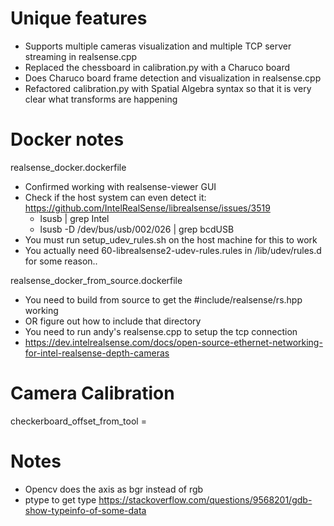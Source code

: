 # Unique features
- Supports multiple cameras visualization and multiple TCP server streaming in realsense.cpp
- Replaced the chessboard in calibration.py with a Charuco board
- Does Charuco board frame detection and visualization in realsense.cpp
- Refactored calibration.py with Spatial Algebra syntax so that it is very clear what transforms are happening

# Docker notes
realsense_docker.dockerfile

- Confirmed working with realsense-viewer GUI
- Check if the host system can even detect it: https://github.com/IntelRealSense/librealsense/issues/3519
  - lsusb | grep Intel
  - lsusb -D /dev/bus/usb/002/026 | grep bcdUSB
- You must run setup_udev_rules.sh on the host machine for this to work
- You actually need 60-librealsense2-udev-rules.rules in /lib/udev/rules.d for some reason..


realsense_docker_from_source.dockerfile
- You need to build from source to get the #include/realsense/rs.hpp working
- OR figure out how to include that directory
- You need to run andy's realsense.cpp to setup the tcp connection
- https://dev.intelrealsense.com/docs/open-source-ethernet-networking-for-intel-realsense-depth-cameras


# Camera Calibration
checkerboard_offset_from_tool = 

# Notes
- Opencv does the axis as bgr instead of rgb
- ptype to get type https://stackoverflow.com/questions/9568201/gdb-show-typeinfo-of-some-data